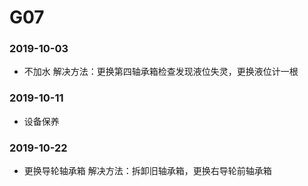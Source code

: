﻿# G07
### 2019-10-03
* 不加水 解决方法：更换第四轴承箱检查发现液位失灵，更换液位计一根
### 2019-10-11
* 设备保养 
### 2019-10-22
* 更换导轮轴承箱 解决方法：拆卸旧轴承箱，更换右导轮前轴承箱



































